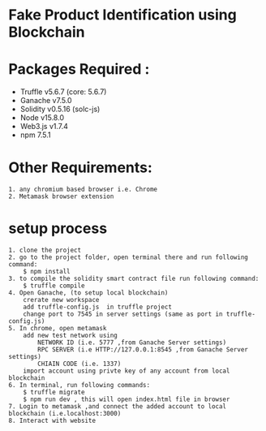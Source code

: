 # Fake Product Identification using Blockchain

# Packages Required :
- Truffle v5.6.7 (core: 5.6.7)
- Ganache v7.5.0
- Solidity v0.5.16 (solc-js)
- Node v15.8.0
- Web3.js v1.7.4
- npm 7.5.1

# Other Requirements:
    1. any chromium based browser i.e. Chrome 
    2. Metamask browser extension
    
# setup process 

    1. clone the project
    2. go to the project folder, open terminal there and run following command:
        $ npm install 
    3. to compile the solidity smart contract file run following command:
        $ truffle compile
    4. Open Ganache, (to setup local blockchain)
        crerate new workspace
        add truffle-config.js  in truffle project 
        change port to 7545 in server settings (same as port in truffle-config.js)
    5. In chrome, open metamask 
        add new test network using  
            NETWORK ID (i.e. 5777 ,from Ganache Server settings) 
            RPC SERVER (i.e HTTP://127.0.0.1:8545 ,from Ganache Server settings)
            CHIAIN CODE (i.e. 1337)
        import account using privte key of any account from local blockchain
    6. In terminal, run following commands:
        $ truffle migrate
        $ npm run dev , this will open index.html file in browser
    7. Login to metamask ,and connect the added account to local blockchain (i.e.localhost:3000)
    8. Interact with website